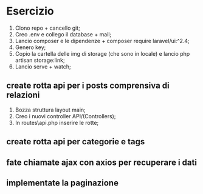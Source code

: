 # Esercizio

1. Clono repo + cancello git;
2. Creo .env e collego il database + mail;
3. Lancio composer e le dipendenze + composer require laravel/ui:^2.4;
4. Genero key;
5. Copio la cartella delle img di storage (che sono in locale) e lancio php artisan storage:link;
6. Lancio serve + watch;

## create rotta api per i posts comprensiva di relazioni
1. Bozza struttura layout main;
2. Creo i nuovi controller API/(Controllers);
3. In routes\api.php inserire le rotte;


## create rotta api per categorie e tags
## fate chiamate ajax con axios per recuperare i dati
## implementate la paginazione
